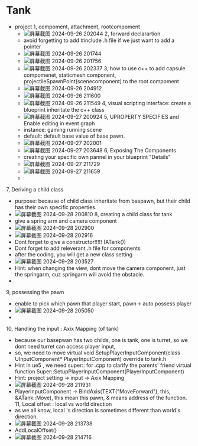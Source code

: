 # Tank
- project 
1, compoment, attachment, rootcompoment
  - ![屏幕截图 2024-09-26 202044](https://github.com/user-attachments/assets/b41cb2ea-141b-433b-a16e-504c509ac466)
2, forward declarartion
  - avoid forgetting to add #include .h file if we just want to add a pointer
  - ![屏幕截图 2024-09-26 201744](https://github.com/user-attachments/assets/076dc30a-dd80-4fb4-85f4-4f9cf603abce)
  - ![屏幕截图 2024-09-26 201756](https://github.com/user-attachments/assets/f9a4129e-afba-487d-bb74-fc3d54347e2d)
  - ![屏幕截图 2024-09-26 202337](https://github.com/user-attachments/assets/fbf24f0a-645e-49fa-8ad1-68eb948adc86)
3, how to use c++ to add capsule compomenet, staticmesh component, projectileSpawnPoint(scenecomponent) to the root compoment
  - ![屏幕截图 2024-09-26 204912](https://github.com/user-attachments/assets/bc5d12fe-b8da-461b-8741-8ab6e7167bb1)
  - ![屏幕截图 2024-09-26 211600](https://github.com/user-attachments/assets/86eae99d-feb1-479f-8485-461a20850b64)
  - ![屏幕截图 2024-09-26 211549](https://github.com/user-attachments/assets/0907af79-2b21-4579-95d1-6eda20e71c8f)
4, visual scripting interface: create a blueprint inheritate the c++ class
  - ![屏幕截图 2024-09-27 200924](https://github.com/user-attachments/assets/af820ba0-13a5-4c9b-a241-11bcd9d0d049)
5, UPROPERTY SPECIFIES and Enable editing in event graph
  - instance: gaming running scene
  - default: default base value of base pawn.
  - ![屏幕截图 2024-09-27 202001](https://github.com/user-attachments/assets/056f67cb-91a6-4b96-ae34-8b25c07b883e)
  - ![屏幕截图 2024-09-27 203648](https://github.com/user-attachments/assets/cfc74573-c15e-4561-95ee-c19e04d7940e)
6, Exposing The Components
  - creating your specific own pannel in your blueprint "Details"
  - ![屏幕截图 2024-09-27 211729](https://github.com/user-attachments/assets/f2408889-1f09-469d-8559-4c74cefb4de4)
  - ![屏幕截图 2024-09-27 211659](https://github.com/user-attachments/assets/c6039ad3-3745-444f-beb6-e951c43988a6)
  - 
7, Deriving a child class
  - purpose: because of child class inheritate from baspawn, but their child has their own specific properties.
  - ![屏幕截图 2024-09-28 200810](https://github.com/user-attachments/assets/8386fea7-33f6-4c8b-b76c-3e21d33b522e)
8, creating a child class for tank
  - give a spring arm and camera component
  - ![屏幕截图 2024-09-28 202900](https://github.com/user-attachments/assets/25cf66ac-83ea-4f26-b6be-bed72690ca87)
  - ![屏幕截图 2024-09-28 202916](https://github.com/user-attachments/assets/4afdb403-a746-474b-8bfd-6c93eef4284c)
  - Dont forget to give a constructor!!!!! (ATank())
  - Dont forget to add releverant .h file for components
  - after the coding, you will get a new class setting
  - ![屏幕截图 2024-09-28 203527](https://github.com/user-attachments/assets/a4847161-c17c-430c-9bfb-5bda70fb974e)
  -  Hint: when changing the view, dont move the camera component, just the springarm, cuz springarm will avoid the obstacle.
  -  
9, possessing the pawn
   - enable to pick which pawn that player start, pawn-> auto possess player
   - ![屏幕截图 2024-09-28 205050](https://github.com/user-attachments/assets/fcff0182-e5ba-4740-b96c-592398e28e8c)
-
10, Handling the input : Axix Mapping (of tank)
  - because our basepwan has two childs, one is tank, one is turret, so we dont need turret can access player input,
  - so, we need to move virtual void SetupPlayerInputComponent(class UInputComponent* PlayerInputComponent) override  to tank.h
  - Hint in ue5 , we need super:: for .cpp to clarify the parents' friend virtual function Super::SetupPlayerInputComponent(PlayerInputComponent)
  - Hint: project setting -> input -> Axix Mapping
  -  ![屏幕截图 2024-09-28 211931](https://github.com/user-attachments/assets/7a0f102b-458e-483b-8a5c-dec81d2d6249)
  - PlayerInputComponent -> BindAxis(TEXT("MoveForward"), this, &ATank::Move), this mean this pawn, & means address of the function.
11, Local offset : local vs world direction
  - as we all know, local 's direction is sometimes different than world's direction.
  - ![屏幕截图 2024-09-28 213738](https://github.com/user-attachments/assets/ad173245-caa0-49f3-9639-76fdb73415eb)
  - AddLocalOffset()
  - ![屏幕截图 2024-09-28 214716](https://github.com/user-attachments/assets/22161027-5102-42c4-95e3-02e222ac05f7)







